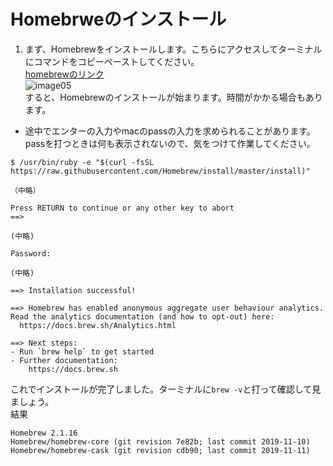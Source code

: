 # Homebrweのインストール  
1. まず、Homebrewをインストールします。こちらにアクセスしてターミナルにコマンドをコピーペーストしてください。  
[homebrewのリンク](https://brew.sh/index_ja)  
![image05](https://github.com/Yoshiki-Yamada/ProjectMember2019/blob/master/image05.png "image05")  
すると、Homebrewのインストールが始まります。時間がかかる場合もあります。  
- 途中でエンターの入力やmacのpassの入力を求められることがあります。  
passを打つときは何も表示されないので、気をつけて作業してください。  
```
$ /usr/bin/ruby -e "$(curl -fsSL https://raw.githubusercontent.com/Homebrew/install/master/install)"

（中略）

Press RETURN to continue or any other key to abort
==>

(中略)

Password:

(中略)

==> Installation successful!

==> Homebrew has enabled anonymous aggregate user behaviour analytics.
Read the analytics documentation (and how to opt-out) here:
  https://docs.brew.sh/Analytics.html

==> Next steps:
- Run `brew help` to get started
- Further documentation:
    https://docs.brew.sh
  ```  
これでインストールが完了しました。ターミナルに`brew -v`と打って確認して見ましょう。  
結果
```
Homebrew 2.1.16
Homebrew/homebrew-core (git revision 7e82b; last commit 2019-11-10)
Homebrew/homebrew-cask (git revision cdb90; last commit 2019-11-11)
```
